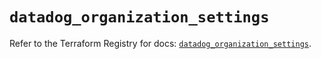 # `datadog_organization_settings`

Refer to the Terraform Registry for docs: [`datadog_organization_settings`](https://registry.terraform.io/providers/datadog/datadog/3.66.0/docs/resources/organization_settings).
